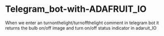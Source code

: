 # Telegram_bot-with-ADAFRUIT_IO
When we enter an turnonthelight/turnoffthelight comment in telegram bot it returns the bulb on/off image and turn on/off status indicator in adaruit_IO
